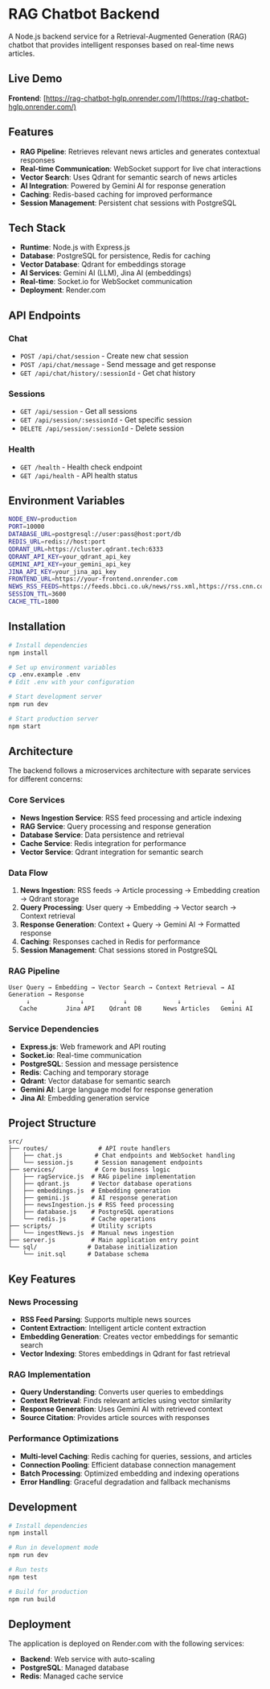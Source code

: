 # RAG Chatbot Backend

A Node.js backend service for a Retrieval-Augmented Generation (RAG) chatbot that provides intelligent responses based on real-time news articles.

## Live Demo

**Frontend**: [https://rag-chatbot-hglp.onrender.com/](https://rag-chatbot-hglp.onrender.com/)

## Features

- **RAG Pipeline**: Retrieves relevant news articles and generates contextual responses
- **Real-time Communication**: WebSocket support for live chat interactions
- **Vector Search**: Uses Qdrant for semantic search of news articles
- **AI Integration**: Powered by Gemini AI for response generation
- **Caching**: Redis-based caching for improved performance
- **Session Management**: Persistent chat sessions with PostgreSQL

## Tech Stack

- **Runtime**: Node.js with Express.js
- **Database**: PostgreSQL for persistence, Redis for caching
- **Vector Database**: Qdrant for embeddings storage
- **AI Services**: Gemini AI (LLM), Jina AI (embeddings)
- **Real-time**: Socket.io for WebSocket communication
- **Deployment**: Render.com

## API Endpoints

### Chat

- `POST /api/chat/session` - Create new chat session
- `POST /api/chat/message` - Send message and get response
- `GET /api/chat/history/:sessionId` - Get chat history

### Sessions

- `GET /api/session` - Get all sessions
- `GET /api/session/:sessionId` - Get specific session
- `DELETE /api/session/:sessionId` - Delete session

### Health

- `GET /health` - Health check endpoint
- `GET /api/health` - API health status

## Environment Variables

```bash
NODE_ENV=production
PORT=10000
DATABASE_URL=postgresql://user:pass@host:port/db
REDIS_URL=redis://host:port
QDRANT_URL=https://cluster.qdrant.tech:6333
QDRANT_API_KEY=your_qdrant_api_key
GEMINI_API_KEY=your_gemini_api_key
JINA_API_KEY=your_jina_api_key
FRONTEND_URL=https://your-frontend.onrender.com
NEWS_RSS_FEEDS=https://feeds.bbci.co.uk/news/rss.xml,https://rss.cnn.com/rss/edition.rss
SESSION_TTL=3600
CACHE_TTL=1800
```

## Installation

```bash
# Install dependencies
npm install

# Set up environment variables
cp .env.example .env
# Edit .env with your configuration

# Start development server
npm run dev

# Start production server
npm start
```

## Architecture

The backend follows a microservices architecture with separate services for different concerns:

### Core Services

- **News Ingestion Service**: RSS feed processing and article indexing
- **RAG Service**: Query processing and response generation
- **Database Service**: Data persistence and retrieval
- **Cache Service**: Redis integration for performance
- **Vector Service**: Qdrant integration for semantic search

### Data Flow

1. **News Ingestion**: RSS feeds → Article processing → Embedding creation → Qdrant storage
2. **Query Processing**: User query → Embedding → Vector search → Context retrieval
3. **Response Generation**: Context + Query → Gemini AI → Formatted response
4. **Caching**: Responses cached in Redis for performance
5. **Session Management**: Chat sessions stored in PostgreSQL

### RAG Pipeline

```
User Query → Embedding → Vector Search → Context Retrieval → AI Generation → Response
     ↓              ↓           ↓              ↓              ↓
   Cache        Jina API    Qdrant DB      News Articles   Gemini AI
```

### Service Dependencies

- **Express.js**: Web framework and API routing
- **Socket.io**: Real-time communication
- **PostgreSQL**: Session and message persistence
- **Redis**: Caching and temporary storage
- **Qdrant**: Vector database for semantic search
- **Gemini AI**: Large language model for response generation
- **Jina AI**: Embedding generation service

## Project Structure

```
src/
├── routes/              # API route handlers
│   ├── chat.js         # Chat endpoints and WebSocket handling
│   └── session.js      # Session management endpoints
├── services/           # Core business logic
│   ├── ragService.js  # RAG pipeline implementation
│   ├── qdrant.js      # Vector database operations
│   ├── embeddings.js  # Embedding generation
│   ├── gemini.js      # AI response generation
│   ├── newsIngestion.js # RSS feed processing
│   ├── database.js    # PostgreSQL operations
│   └── redis.js       # Cache operations
├── scripts/           # Utility scripts
│   └── ingestNews.js  # Manual news ingestion
├── server.js          # Main application entry point
└── sql/              # Database initialization
    └── init.sql      # Database schema
```

## Key Features

### News Processing

- **RSS Feed Parsing**: Supports multiple news sources
- **Content Extraction**: Intelligent article content extraction
- **Embedding Generation**: Creates vector embeddings for semantic search
- **Vector Indexing**: Stores embeddings in Qdrant for fast retrieval

### RAG Implementation

- **Query Understanding**: Converts user queries to embeddings
- **Context Retrieval**: Finds relevant articles using vector similarity
- **Response Generation**: Uses Gemini AI with retrieved context
- **Source Citation**: Provides article sources with responses

### Performance Optimizations

- **Multi-level Caching**: Redis caching for queries, sessions, and articles
- **Connection Pooling**: Efficient database connection management
- **Batch Processing**: Optimized embedding and indexing operations
- **Error Handling**: Graceful degradation and fallback mechanisms

## Development

```bash
# Install dependencies
npm install

# Run in development mode
npm run dev

# Run tests
npm test

# Build for production
npm run build
```

## Deployment

The application is deployed on Render.com with the following services:

- **Backend**: Web service with auto-scaling
- **PostgreSQL**: Managed database
- **Redis**: Managed cache service

